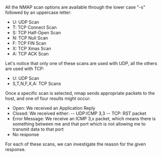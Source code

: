
All the NMAP scan options are available through the lower case "-s" followed
by an uppercase letter:

* U: UDP Scan
* T: TCP Connect Scan
* S: TCP Half-Open Scan
* N: TCP Null Scan
* F: TCP FIN Scan
* X: TCP Xmas Scan
* A: TCP ACK Scan

Let's notice that only one of these scans are used with UDP, all
the others are used with TCP:

* U: UDP Scan
* S,T,N,F,X,A: TCP Scans

Once a specific scan is selected, nmap sends appropriate packets
to the host, and one of four results might occur:

* Open: We received an Application Reply
* Closed: We received either:
  -- UDP:ICMP 3,3
  -- TCP: RST packet
* Error Message: We receive an ICMP 3,x packet, which means there
  is something between me and that port which is not allowing me
  to transmit data to that port
* No response

For each of these scans, we can investigate the reason for the given response.


